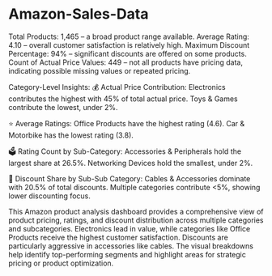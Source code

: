 # Amazon-Sales-Data
Total Products: 1,465 – a broad product range available.
Average Rating: 4.10 – overall customer satisfaction is relatively high.
Maximum Discount Percentage: 94% – significant discounts are offered on some products.
Count of Actual Price Values: 449 – not all products have pricing data, indicating possible missing values or repeated pricing.

Category-Level Insights:
💰 Actual Price Contribution:
Electronics contributes the highest with 45% of total actual price.
Toys & Games contribute the lowest, under 2%.

⭐ Average Ratings:
Office Products have the highest rating (4.6).
Car & Motorbike has the lowest rating (3.8).

🗳️ Rating Count by Sub-Category:
Accessories & Peripherals hold the largest share at 26.5%.
Networking Devices hold the smallest, under 2%.

🎯 Discount Share by Sub-Sub Category:
Cables & Accessories dominate with 20.5% of total discounts.
Multiple categories contribute <5%, showing lower discounting focus.

This Amazon product analysis dashboard provides a comprehensive view of product pricing, ratings, and discount distribution across multiple categories and subcategories. Electronics lead in value, while categories like Office Products receive the highest customer satisfaction. Discounts are particularly aggressive in accessories like cables. The visual breakdowns help identify top-performing segments and highlight areas for strategic pricing or product optimization.
